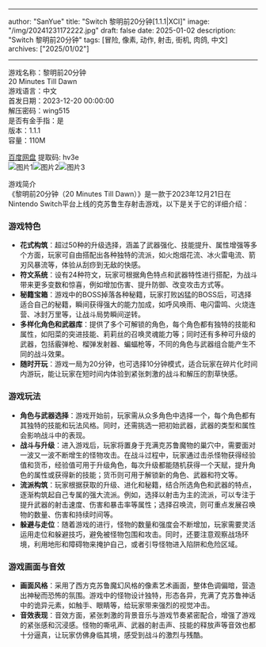 
---
author: "SanYue"
title: "Switch 黎明前20分钟[1.1.1|XCI]"
image: "/img/20241231172222.jpg"
draft: false
date: 2025-01-02
description: "Switch 黎明前20分钟"
tags: [冒险, 像素, 动作, 射击, 街机, 肉鸽, 中文]
archives: ["2025/01/02"]

---

游戏名称：黎明前20分钟   
20 Minutes Till Dawn    
游戏语言：中文  
首发日期：2023-12-20 00:00:00  
解压密码：wing515  
是否有金手指：是  
版本：1.1.1   
容量：110M

[百度网盘](https://pan.baidu.com/s/1Mojo_h-qUd9R_kOGTX5leA) 提取码: hv3e  
![图片1](/img/26a1de.jpg)![图片2](/img/d4a575.jpg)![图片3](/img/488003.jpg)  

游戏简介  
《黎明前20分钟（20 Minutes Till Dawn）》是一款于2023年12月21日在Nintendo Switch平台上线的克苏鲁生存射击游戏，以下是关于它的详细介绍：

### 游戏特色
- **花式构筑**：超过50种的升级选择，涵盖了武器强化、技能提升、属性增强等多个方面，玩家可自由搭配出各种独特的流派，如火炮烟花流、冰火雷电流、箭刃风暴流等，体验从刮痧到无敌的快感。
- **符文系统**：设有24种符文，玩家可根据角色特点和武器特性进行搭配，为战斗带来更多变数和惊喜，例如增加伤害、提升防御、改变攻击方式等。
- **秘籍宝箱**：游戏中的BOSS掉落各种秘籍，玩家打败凶猛的BOSS后，可选择适合自己的秘籍，瞬间获得强大的能力加成，如呼风唤雨、电闪雷鸣、火烧连营、冰封万里等，让战斗局势瞬间逆转。
- **多样化角色和武器库**：提供了多个可解锁的角色，每个角色都有独特的技能和属性，如阳菜的突进技能、莉莉丝的召唤灵魂能力等；同时还有多种可升级的武器，包括霰弹枪、榴弹发射器、蝙蝠枪等，不同的角色与武器组合能产生不同的战斗效果。
- **随时开玩**：游戏一局为20分钟，也可选择10分钟模式，适合玩家在碎片化时间内游玩，能让玩家在短时间内体验到紧张刺激的战斗和解压的割草快感。

### 游戏玩法
- **角色与武器选择**：游戏开始前，玩家需从众多角色中选择一个，每个角色都有其独特的技能和玩法风格。同时，还需挑选一把初始武器，武器的类型和属性会影响战斗中的表现。
- **战斗与升级**：进入游戏后，玩家将置身于充满克苏鲁魔物的巢穴中，需要面对一波又一波不断增生的怪物攻击。在战斗过程中，玩家通过击杀怪物获得经验值和货币，经验值可用于升级角色，每次升级都能随机获得一个天赋，提升角色的属性或获得新的技能；货币则可用于解锁新的角色、武器和符文等。
- **流派构筑**：玩家根据获取的升级、进化和秘籍，结合所选角色和武器的特点，逐渐构筑起自己专属的强大流派。例如，选择以射击为主的流派，可以专注于提升武器的射击速度、伤害和暴击率等属性；选择召唤流，则可重点发展召唤物的数量、伤害和持续时间等。
- **躲避与走位**：随着游戏的进行，怪物的数量和强度会不断增加，玩家需要灵活运用走位和躲避技巧，避免被怪物包围和攻击。同时，还要注意观察战场环境，利用地形和障碍物来掩护自己，或者引导怪物进入陷阱和危险区域。

### 游戏画面与音效
- **画面风格**：采用了西方克苏鲁魔幻风格的像素艺术画面，整体色调偏暗，营造出神秘而恐怖的氛围。游戏中的怪物设计独特，形态各异，充满了克苏鲁神话中的诡异元素，如触手、眼睛等，给玩家带来强烈的视觉冲击。
- **音效表现**：音效方面，紧张刺激的背景音乐与游戏节奏紧密配合，增强了游戏的紧张感和沉浸感。怪物的嘶吼声、武器的射击声、技能的释放声等音效也都十分逼真，让玩家仿佛身临其境，感受到战斗的激烈与残酷。

